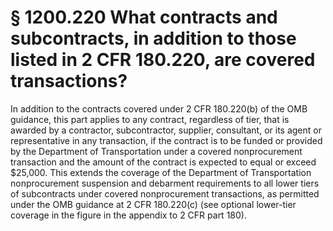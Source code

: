 # § 1200.220   What contracts and subcontracts, in addition to those listed in 2 CFR 180.220, are covered transactions?

In addition to the contracts covered under 2 CFR 180.220(b) of the OMB guidance, this part applies to any contract, regardless of tier, that is awarded by a contractor, subcontractor, supplier, consultant, or its agent or representative in any transaction, if the contract is to be funded or provided by the Department of Transportation under a covered nonprocurement transaction and the amount of the contract is expected to equal or exceed $25,000. This extends the coverage of the Department of Transportation nonprocurement suspension and debarment requirements to all lower tiers of subcontracts under covered nonprocurement transactions, as permitted under the OMB guidance at 2 CFR 180.220(c) (see optional lower-tier coverage in the figure in the appendix to 2 CFR part 180).




